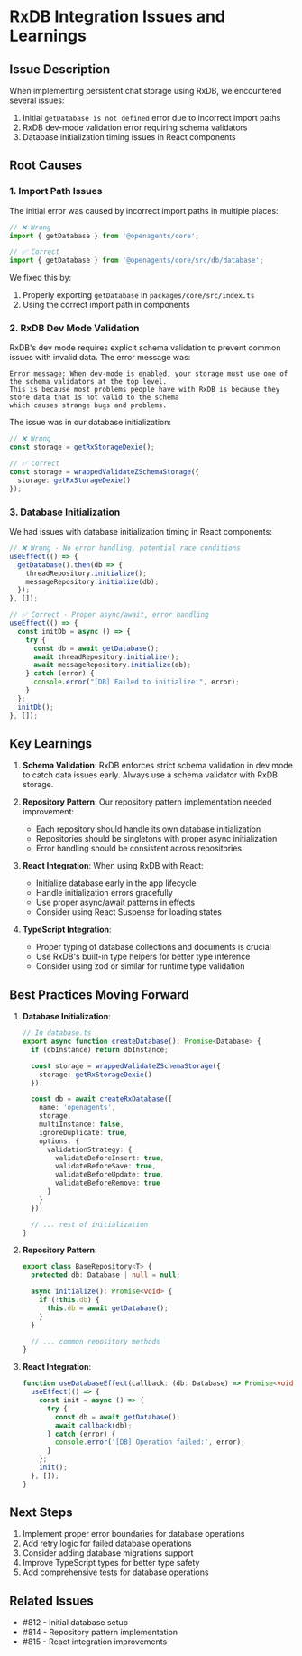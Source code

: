 # RxDB Integration Issues and Learnings

## Issue Description

When implementing persistent chat storage using RxDB, we encountered several issues:

1. Initial `getDatabase is not defined` error due to incorrect import paths
2. RxDB dev-mode validation error requiring schema validators
3. Database initialization timing issues in React components

## Root Causes

### 1. Import Path Issues

The initial error was caused by incorrect import paths in multiple places:

```typescript
// ❌ Wrong
import { getDatabase } from '@openagents/core';

// ✅ Correct
import { getDatabase } from '@openagents/core/src/db/database';
```

We fixed this by:
1. Properly exporting `getDatabase` in `packages/core/src/index.ts`
2. Using the correct import path in components

### 2. RxDB Dev Mode Validation

RxDB's dev mode requires explicit schema validation to prevent common issues with invalid data. The error message was:

```
Error message: When dev-mode is enabled, your storage must use one of the schema validators at the top level.
This is because most problems people have with RxDB is because they store data that is not valid to the schema
which causes strange bugs and problems.
```

The issue was in our database initialization:

```typescript
// ❌ Wrong
const storage = getRxStorageDexie();

// ✅ Correct
const storage = wrappedValidateZSchemaStorage({
  storage: getRxStorageDexie()
});
```

### 3. Database Initialization

We had issues with database initialization timing in React components:

```typescript
// ❌ Wrong - No error handling, potential race conditions
useEffect(() => {
  getDatabase().then(db => {
    threadRepository.initialize();
    messageRepository.initialize(db);
  });
}, []);

// ✅ Correct - Proper async/await, error handling
useEffect(() => {
  const initDb = async () => {
    try {
      const db = await getDatabase();
      await threadRepository.initialize();
      await messageRepository.initialize(db);
    } catch (error) {
      console.error("[DB] Failed to initialize:", error);
    }
  };
  initDb();
}, []);
```

## Key Learnings

1. **Schema Validation**: RxDB enforces strict schema validation in dev mode to catch data issues early. Always use a schema validator with RxDB storage.

2. **Repository Pattern**: Our repository pattern implementation needed improvement:
   - Each repository should handle its own database initialization
   - Repositories should be singletons with proper async initialization
   - Error handling should be consistent across repositories

3. **React Integration**: When using RxDB with React:
   - Initialize database early in the app lifecycle
   - Handle initialization errors gracefully
   - Use proper async/await patterns in effects
   - Consider using React Suspense for loading states

4. **TypeScript Integration**:
   - Proper typing of database collections and documents is crucial
   - Use RxDB's built-in type helpers for better type inference
   - Consider using zod or similar for runtime type validation

## Best Practices Moving Forward

1. **Database Initialization**:
   ```typescript
   // In database.ts
   export async function createDatabase(): Promise<Database> {
     if (dbInstance) return dbInstance;

     const storage = wrappedValidateZSchemaStorage({
       storage: getRxStorageDexie()
     });

     const db = await createRxDatabase({
       name: 'openagents',
       storage,
       multiInstance: false,
       ignoreDuplicate: true,
       options: {
         validationStrategy: {
           validateBeforeInsert: true,
           validateBeforeSave: true,
           validateBeforeUpdate: true,
           validateBeforeRemove: true
         }
       }
     });

     // ... rest of initialization
   }
   ```

2. **Repository Pattern**:
   ```typescript
   export class BaseRepository<T> {
     protected db: Database | null = null;

     async initialize(): Promise<void> {
       if (!this.db) {
         this.db = await getDatabase();
       }
     }

     // ... common repository methods
   }
   ```

3. **React Integration**:
   ```typescript
   function useDatabaseEffect(callback: (db: Database) => Promise<void>) {
     useEffect(() => {
       const init = async () => {
         try {
           const db = await getDatabase();
           await callback(db);
         } catch (error) {
           console.error('[DB] Operation failed:', error);
         }
       };
       init();
     }, []);
   }
   ```

## Next Steps

1. Implement proper error boundaries for database operations
2. Add retry logic for failed database operations
3. Consider adding database migrations support
4. Improve TypeScript types for better type safety
5. Add comprehensive tests for database operations

## Related Issues

- #812 - Initial database setup
- #814 - Repository pattern implementation
- #815 - React integration improvements
